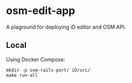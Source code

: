 # osm-edit-app

A plaground for deploying iD editor and OSM API.

## Local

Using Docker Compose:

```shell
mkdir -p osm-rails-port/ iD/src/
make run-all
```
